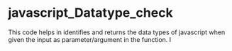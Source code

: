 # javascript_Datatype_check
This code helps in identifies and returns the data types of javascript when given the input as parameter/argument in the function.
I
